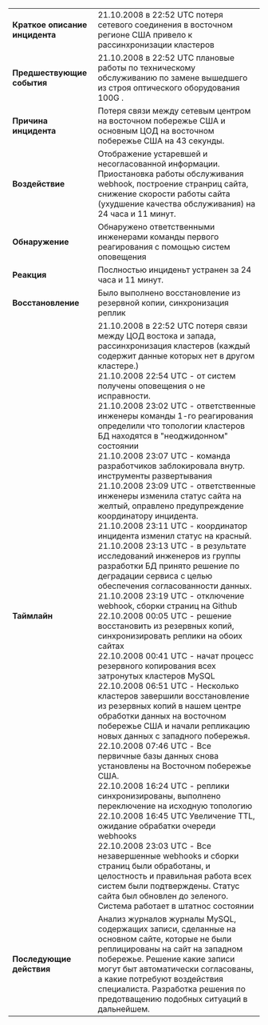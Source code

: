 |                                |                                                              |
| ------------------------------ | ------------------------------------------------------------ |
| **Краткое описание инцидента** | 21.10.2008 в 22:52  UTC потеря сетевого соединения в восточном регионе США привело к  рассинхронизации кластеров |
| **Предшествующие события**     | 21.10.2008 в 22:52  UTC плановые работы по техническому обслуживанию по замене вышедшего из строя  оптического оборудования 100G . |
| **Причина инцидента**          | Потеря связи между  сетевым центром на восточном побережье США и   основным ЦОД на восточном побережье США на 43 секунды. |
| **Воздействие**                | Отображение  устаревшей и несогласованной информации.     Приостановка работы обслуживания  webhook, построение странриц сайта, снижение скорости работы сайта (ухудшение  качества обслуживания) на 24 часа и 11 минут. |
| **Обнаружение**                | Обнаружено  ответственными инженерами команды первого реагирования с помощью систем  оповещения |
| **Реакция**                    | Послностью инциденьт  устранен за 24 часа и 11 минут.        |
| **Восстановление**             | Было выполнено  восстановление из резервной копии, синхронизация реплик |
| **Таймлайн**                   | 21.10.2008 в 22:52 UTC  потеря связи между ЦОД востока и запада, рассинхронизация кластеров (каждый содержит данные которых нет в другом кластере.)<br/>21.10.2008 22:54 UTC - от систем получены оповещения о не исправности.<br/>21.10.2008 23:02 UTC - ответственные инженеры команды  1-го реагирования определили что топологии кластеров БД находятся в "неоджидонном" состоянии<br/>21.10.2008 23:07 UTC - команда разработчиков заблокировала внутр. инструменты развертывания<br/>21.10.2008 23:09 UTC - ответственные инженеры изменила статус сайта на желтый, оправлено предупреждение координатору инцидента.<br/>21.10.2008 23:11 UTC - координатор инцидента изменил статус на красный.<br/>21.10.2008 23:13 UTC - в результате исследований инженеров  из группы разработки БД принято решение по деградации сервиса с целью обеспечения согласованности данных.<br/>21.10.2008 23:19 UTC - отключение webhook, сборки страниц на Github<br/>22.10.2008 00:05 UTC - решение восстановить из резервных копий, синхронизировать реплики на обоих сайтах<br/>22.10.2008 00:41 UTC - начат процесс резервного копирования всех затронутых кластеров MySQL<br/>22.10.2008 06:51 UTC - Несколько кластеров завершили восстановление из резервных копий в нашем центре обработки данных на восточном побережье США и начали репликацию новых данных с западного побережья.<br/>22.10.2008  07:46 UTC - Все первичные базы данных снова установлены на Восточном побережье США.<br/>22.10.2008 16:24 UTC - реплики синхронизированы,  выполнено переключение на исходную топологию<br/>22.10.2008 16:45 UTC Увеличение TTL,  ожидание обрабатки очереди webhooks<br/>22.10.2008 23:03 UTC - Все незавершенные webhooks  и сборки страниц были обработаны, и целостность и правильная работа  всех систем были подтверждены. Статус сайта был обновлен до зеленого. Система работает в штатнос состоянии |
| **Последующие действия**       | Анализ журналов  журналы MySQL, содержащих записи, сделанные на основном сайте, которые не  были реплицированы на сайт на западном побережье. Решение какие записи могут  быт автоматически согласованы, а какие потребуют воздействия  специалиста.     Разработка решения по предотващению подобных ситуаций в дальнейшем. |

